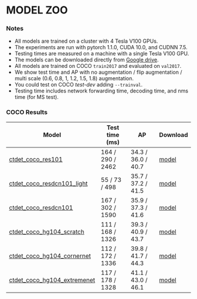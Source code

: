 # MODEL ZOO

### Notes

- All models are trained on a cluster with 4 Tesla V100 GPUs.
- The experiments are run with pytorch 1.1.0, CUDA 10.0, and CUDNN 7.5.
- Testing times are measured on a machine with a single Tesla V100 GPU. 
- The models can be downloaded directly from [Google drive](https://drive.google.com/drive/folders/1dEshWidNf54MRFgNanrrhkdpH_eywkFP?usp=sharing).
- All models are trained on COCO `train2017` and evaluated on `val2017`. 
- We show test time and AP with no augmentation / flip augmentation / multi scale (0.6, 0.8, 1, 1.2, 1.5, 1.8) augmentation. 
- You could test on COCO *test-dev* adding `--trainval`. 
- Testing time includes network forwarding time, decoding time, and nms time (for MS test).

### COCO Results

| Model                    | Test time (ms) |   AP               |  Download | 
|--------------------------|----------------|--------------------|-----------|
|[ctdet\_coco\_res101](../experiments/ctdet_coco_res101.sh)                     | 164 / 290 / 2462  | 34.3 / 36.0 / 40.7 | [model](https://drive.google.com/file/d/1lzRrTr5emJNL0EzfS_9fPv8C2L3tWAAP/view?usp=sharing) |
|[ctdet\_coco\_resdcn101_light](../experiments/ctdet_coco_resdcn101_light.sh)   | 55 / 73 / 498     | 35.7 / 37.2 / 41.5 | [model](https://drive.google.com/file/d/13eDM8sF3Jx-ARdhylt5RXOUV7jCSwuJR/view?usp=sharing) |
|[ctdet\_coco\_resdcn101](../experiments/ctdet_coco_resdcn101.sh)               | 167 / 302 / 1590  | 35.9 / 37.3 / 41.6 | [model](https://drive.google.com/file/d/1pnPfudE81But66hjs17XqehPv9DKKnsu/view?usp=sharing) |
|[ctdet\_coco\_hg104_scratch](../experiments/ctdet_coco_hg104_scratch.sh)       | 111 / 168 / 1326  | 39.3 / 40.9 / 43.7 | [model](https://drive.google.com/file/d/1hgmUkVztx6FbU_wbdo-XTYESLunBCr_F/view?usp=sharing) |
|[ctdet\_coco\_hg104_cornernet](../experiments/ctdet_coco_hg104_cornernet.sh)   | 112 / 172 / 1336  | 39.8 / 41.7 / 44.3 | [model](https://drive.google.com/file/d/1QfA98SBhoQ8Uc5Qf69IK8XfA7oBdUVL6/view?usp=sharing) |
|[ctdet\_coco\_hg104_extremenet](../experiments/ctdet_coco_hg104_extremenet.sh) | 117 / 178 / 1328  | 41.1 / 43.0 / 46.1 | [model](https://drive.google.com/file/d/1BxWecgVIlWHEphKi74C2kbZki0dDszN0/view?usp=sharing) |

 
 
